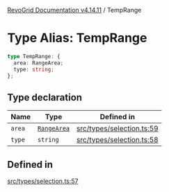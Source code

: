 [RevoGrid Documentation v4.14.11](README.md) / TempRange

# Type Alias: TempRange

```ts
type TempRange: {
  area: RangeArea;
  type: string;
};
```

## Type declaration

| Name | Type | Defined in |
| ------ | ------ | ------ |
| `area` | [`RangeArea`](TypeAlias.RangeArea.md) | [src/types/selection.ts:59](https://github.com/revolist/revogrid/blob/8390153a63782c6f2a806fb42e5983525eb9dc87/src/types/selection.ts#L59) |
| `type` | `string` | [src/types/selection.ts:58](https://github.com/revolist/revogrid/blob/8390153a63782c6f2a806fb42e5983525eb9dc87/src/types/selection.ts#L58) |

## Defined in

[src/types/selection.ts:57](https://github.com/revolist/revogrid/blob/8390153a63782c6f2a806fb42e5983525eb9dc87/src/types/selection.ts#L57)
